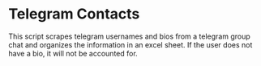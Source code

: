 # Telegram Contacts
This script scrapes telegram usernames and bios from a telegram group chat and organizes the information in an excel sheet. If the user does not have a bio, it will not be accounted for.
